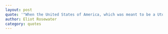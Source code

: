 ```yaml
---
layout: post
quote: '"When the United States of America, which was meant to be a Utopia for all, was less than a century old, Noah Rosewater and a few men like him demonstrated the folly of the founding fathers in one respect: those sadly recent ancestors had not made it the law of the Utopia that the wealth of each citizen should be limited. This oversight was engendered by a weak-kneed sympathy for those who loved expensive things, and by the feeling that the continent was so vast and valuable, and the population so thin and enterprising, that no thief, no matter how fast he stole, could more than mildly inconvenience anyone... Thus did a handful of rapacious citizens come to control all that was worth controlling in America. Thus was the savage and stupid and entirely innapropriate and unnecessary and humorless American class system created. Honest, industrious, peaceful citizens were classed as bloodsuckers, if they asked to be paid a living wage. And they saw that praise was reserved henceforth for those who devised means of getting paid enormously for committing crimes against which no laws had been passed. Thus the American dream turned belly up, turned green, bobbed to the scummy service of cupidity unlimited, filled with gas, went *bang* in the noonday sun."'
author: Eliot Rosewater 
category: quotes
---
```

